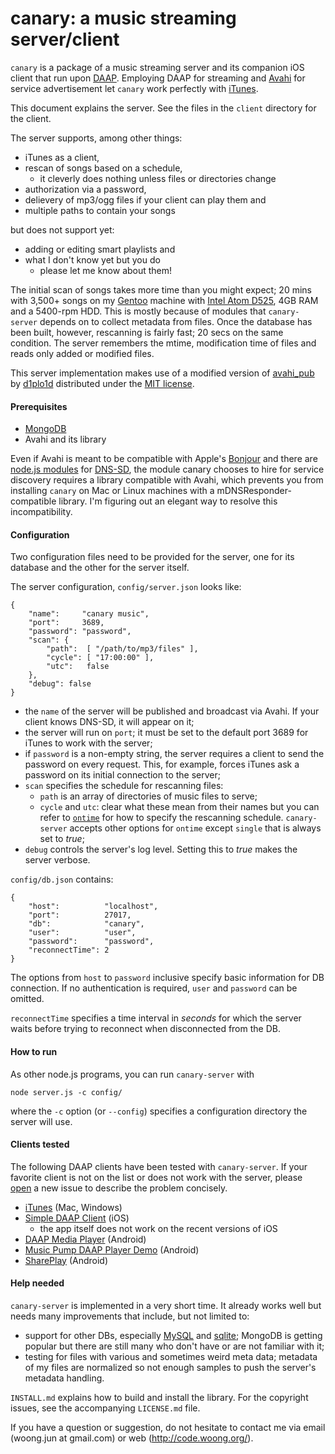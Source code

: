 canary: a music streaming server/client
=======================================

`canary` is a package of a music streaming server and its companion iOS client
that run upon
[DAAP](http://en.wikipedia.org/wiki/Digital_Audio_Access_Protocol). Employing
DAAP for streaming and [Avahi](http://www.avahi.org/) for service advertisement
let `canary` work perfectly with [iTunes](https://www.apple.com/itunes/).

This document explains the server. See the files in the `client` directory for
the client.

The server supports, among other things:

- iTunes as a client,
- rescan of songs based on a schedule,
  - it cleverly does nothing unless files or directories change
- authorization via a password,
- delievery of mp3/ogg files if your client can play them and
- multiple paths to contain your songs

but does not support yet:

- adding or editing smart playlists and
- what I don't know yet but you do
  - please let me know about them!

The initial scan of songs takes more time than you might expect; 20 mins with
3,500+ songs on my [Gentoo](https://www.gentoo.org/) machine with
[Intel Atom D525](http://ark.intel.com/products/49490/Intel-Atom-Processor-D525-1M-Cache-1_80-GHz),
4GB RAM and a 5400-rpm HDD. This is mostly because of modules that
`canary-server` depends on to collect metadata from files. Once the database
has been built, however, rescanning is fairly fast; 20 secs on the same
condition. The server remembers the mtime, modification time of files and
reads only added or modified files.

This server implementation makes use of a modified version of
[avahi_pub](https://www.npmjs.com/package/avahi_pub) by
[d1plo1d](https://www.npmjs.com/~d1plo1d) distributed under the
[MIT license](http://opensource.org/licenses/MIT).


#### Prerequisites

- [MongoDB](https://www.mongodb.org/)
- Avahi and its library

Even if Avahi is meant to be compatible with Apple's
[Bonjour](http://www.apple.com/macosx/features/bonjour/) and there are
[node.js modules](https://www.npmjs.com/package/mdns) for
[DNS-SD](http://www.dns-sd.org), the module canary chooses to hire for service
discovery requires a library compatible with Avahi, which prevents you from
installing `canary` on Mac or Linux machines with a mDNSResponder-compatible
library. I'm figuring out an elegant way to resolve this incompatibility.


#### Configuration

Two configuration files need to be provided for the server, one for its
database and the other for the server itself.

The server configuration, `config/server.json` looks like:

```
{
    "name":     "canary music",
    "port":     3689,
    "password": "password",
    "scan": {
        "path":  [ "/path/to/mp3/files" ],
        "cycle": [ "17:00:00" ],
        "utc":   false
    },
    "debug": false
}
```

- the `name` of the server will be published and broadcast via Avahi. If your
  client knows DNS-SD, it will appear on it;
- the server will run on `port`; it must be set to the default port 3689 for
  iTunes to work with the server;
- if `password` is a non-empty string, the server requires a client to send the
  password on every request. This, for example, forces iTunes ask a password on
  its initial connection to the server;
- `scan` specifies the schedule for rescanning files:
  - `path` is an array of directories of music files to serve;
  - `cycle` and `utc`: clear what these mean from their names but you can refer
    to [`ontime`](https://www.npmjs.com/package/ontime) for how to specify the
    rescanning schedule. `canary-server` accepts other options for `ontime`
    except `single` that is always set to _true_;
- `debug` controls the server's log level. Setting this to _true_ makes the
  server verbose.

`config/db.json` contains:

```
{
    "host":          "localhost",
    "port":          27017,
    "db":            "canary",
    "user":          "user",
    "password":      "password",
    "reconnectTime": 2
}
```

The options from `host` to `password` inclusive specify basic information for
DB connection. If no authentication is required, `user` and `password` can be
omitted.

`reconnectTime` specifies a time interval in _seconds_ for which the server
waits before trying to reconnect when disconnected from the DB.


#### How to run

As other node.js programs, you can run `canary-server` with

    node server.js -c config/

where the `-c` option (or `--config`) specifies a configuration directory the
server will use.


#### Clients tested

The following DAAP clients have been tested with `canary-server`. If your
favorite client is not on the list or does not work with the server, please
[open](https://github.com/mycoboco/canary/issues/new) a new issue to describe
the problem concisely.

- [iTunes](https://www.apple.com/itunes/) (Mac, Windows)
- [Simple DAAP Client](https://itunes.apple.com/app/simple-daap-client/id369605270)
  (iOS)
  - the app itself does not work on the recent versions of iOS
- [DAAP Media Player](https://play.google.com/store/apps/details?id=org.mult.daap)
  (Android)
- [Music Pump DAAP Player Demo](https://play.google.com/store/apps/details?id=ch.berard.musicpumpdemo)
  (Android)
- [SharePlay](https://play.google.com/store/apps/details?id=com.afqa123.shareplay)
  (Android)


#### Help needed

`canary-server` is implemented in a very short time. It already works well but
needs many improvements that include, but not limited to:

- support for other DBs, especially [MySQL](https://www.mysql.com) and
  [sqlite](http://www.sqlite.org); MongoDB is getting popular but there are
  still many who don't have or are not familiar with it;
- testing for files with various and sometimes weird meta data; metadata of my
  files are normalized so not enough samples to push the server's metadata
  handling.


`INSTALL.md` explains how to build and install the library. For the copyright
issues, see the accompanying `LICENSE.md` file.

If you have a question or suggestion, do not hesitate to contact me via email
(woong.jun at gmail.com) or web (http://code.woong.org/).
